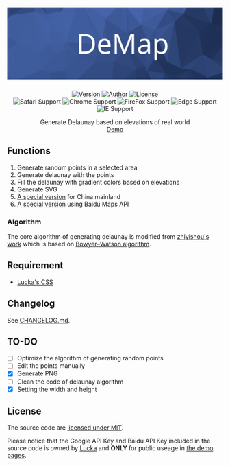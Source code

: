 <h1 align=center><img src="./Resource/Banner.svg" alt="DeMap"></h1>

<p align="center">
  <a href="./CHANGELOG.md"><img alt="Version" src="https://img.shields.io/badge/version-1.0.2-brightgreen.svg"/></a>
  <a href="https://lucka.moe"><img alt="Author" src="https://img.shields.io/badge/author-Lucka-2578B5.svg"/></a>
  <a href="./LICENSE"><img alt="License" src="https://img.shields.io/badge/license-MIT-A31F34.svg"/></a><br>
  <img alt="Safari Support" src="https://img.shields.io/badge/safari-support-brightgreen.svg"/>
  <img alt="Chrome Support" src="https://img.shields.io/badge/chrome-support-brightgreen.svg"/>
  <img alt="FireFox Support" src="https://img.shields.io/badge/firefox-support-brightgreen.svg"/>
  <img alt="Edge Support" src="https://img.shields.io/badge/edge-broken-red.svg"/>
  <img alt="IE Support" src="https://img.shields.io/badge/ie-broken-red.svg"/>

</p>

<p align=center>
Generate Delaunay based on elevations of real world<br/>
<a href="http://lucka.moe/DeMap/" title="Demo">Demo</a>
</p>

## Functions
1. Generate random points in a selected area
2. Generate delaunay with the points
3. Fill the delaunay with gradient colors based on elevations
4. Generate SVG
5. [A special version](http://lucka.moe/DeMap/cn/) for China mainland
6. [A special version](http://lucka.moe/DeMap/baidu/) using Baidu Maps API

### Algorithm
The core algorithm of generating delaunay is modified from [zhiyishou's work](https://github.com/zhiyishou/Polyer/blob/master/lib/delaunay.js) which is based on [Bowyer–Watson algorithm](https://en.wikipedia.org/wiki/Bowyer–Watson_algorithm).

## Requirement
- [Lucka's CSS](https://github.com/lucka-me/toolkit/tree/master/Web/CSS)

## Changelog
See [CHANGELOG.md](./CHANGELOG.md).

## TO-DO
- [ ] Optimize the algorithm of generating random points
- [ ] Edit the points manually
- [x] Generate PNG
- [ ] Clean the code of delaunay algorithm
- [x] Setting the width and height

## License
The source code are [licensed under MIT](./LICENSE).

Please notice that the Google API Key and Baidu API Key included in the source code is owned by [Lucka](https://github.com/lucka-me) and **ONLY** for public useage in [the demo pages](http://lucka.moe/DeMap/).
